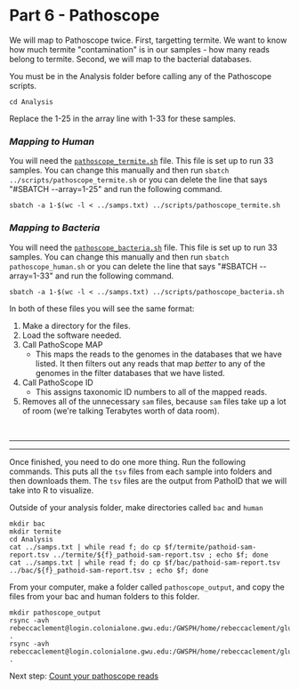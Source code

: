# Part 6 - Pathoscope

We will map to Pathoscope twice. First, targetting termite. We want to know how much termite "contamination" is in our samples - how many reads belong to termite. Second, we will map to the bacterial databases.

You must be in the Analysis folder before calling any of the Pathoscope scripts.
```
cd Analysis
```
Replace the 1-25 in the array line with 1-33 for these samples.
### **_Mapping to Human_**
You will need the [`pathoscope_termite.sh`](scripts/pathoscope_termite.sh) file. This file is set up to run 33 samples. You can change this manually and then run `sbatch ../scripts/pathoscope_termite.sh` or you can delete the line that says "#SBATCH --array=1-25" and run the following command.

```
sbatch -a 1-$(wc -l < ../samps.txt) ../scripts/pathoscope_termite.sh
```

### **_Mapping to Bacteria_**
You will need the [`pathoscope_bacteria.sh`](pathoscope_bacteria.sh) file.
This file is set up to run 33 samples. You can change this manually and then run `sbatch pathoscope_human.sh` or you can delete the line that says "#SBATCH --array=1-33" and run the following command.
```
sbatch -a 1-$(wc -l < ../samps.txt) ../scripts/pathoscope_bacteria.sh
```

In both of these files you will see the same format:
1. Make a directory for the files.
2. Load the software needed.
3. Call PathoScope MAP
    - This maps the reads to the genomes in the databases that we have listed. It then filters out any reads that map *better* to any of the genomes in the filter databases that we have listed.
4. Call PathoScope ID
    - This assigns taxonomic ID numbers to all of the mapped reads.
5. Removes all of the unnecessary `sam` files, because `sam` files take up a lot of room (we're talking Terabytes worth of data room).

<br />

---
---

Once finished, you need to do one more thing. 
Run the following commands. This puts all the `tsv` files from each sample into folders and then downloads them. The `tsv` files are the output from PathoID that we will take into R to visualize.

Outside of your analysis folder, make directories called `bac` and `human`
```
mkdir bac
mkdir termite
cd Analysis
cat ../samps.txt | while read f; do cp $f/termite/pathoid-sam-report.tsv ../termite/${f}_pathoid-sam-report.tsv ; echo $f; done
cat ../samps.txt | while read f; do cp $f/bac/pathoid-sam-report.tsv ../bac/${f}_pathoid-sam-report.tsv ; echo $f; done
```
From your computer, make a folder called `pathoscope_output`, and copy the files from your bac and human folders to this folder.
```
mkdir pathoscope_output
rsync -avh rebeccaclement@login.colonialone.gwu.edu:/GWSPH/home/rebeccaclement/glustre/Amitermes/bac .
rsync -avh rebeccaclement@login.colonialone.gwu.edu:/GWSPH/home/rebeccaclement/glustre/Amitermes/termite .
```
>

Next step: [Count your pathoscope reads](count_ps_reads.md) 
